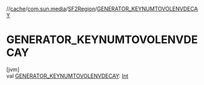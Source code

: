 //[cache](../../../index.md)/[com.sun.media](../index.md)/[SF2Region](index.md)/[GENERATOR_KEYNUMTOVOLENVDECAY](-g-e-n-e-r-a-t-o-r_-k-e-y-n-u-m-t-o-v-o-l-e-n-v-d-e-c-a-y.md)

# GENERATOR_KEYNUMTOVOLENVDECAY

[jvm]\
val [GENERATOR_KEYNUMTOVOLENVDECAY](-g-e-n-e-r-a-t-o-r_-k-e-y-n-u-m-t-o-v-o-l-e-n-v-d-e-c-a-y.md): [Int](https://kotlinlang.org/api/latest/jvm/stdlib/kotlin/-int/index.html)
